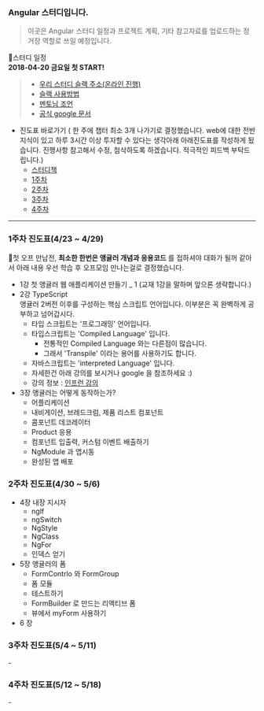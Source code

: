 ### Angular 스터디입니다.
>이곳은 Angular 스터디 일정과 프로젝트 계획, 기타 참고자료를 업로드하는 정거장 역할로 쓰일 예정입니다.


:memo:스터디 일정 <br>
**2018-04-20 금요일 첫 START!** <br>

> - [우리 스터디 슬랙 주소(온라인 진행)](https://angularstudy.slack.com/messages/DAC44UMRU/team/UAB79993L/)
> - [슬랙 사용방법](https://docs.google.com/document/d/17MFfyCGXa6KbKnDtTm3H-c11QaP-20SVpvNZADzc7nY/edit)
> - [멘토님 조언](https://github.com/Munchurwoo/Angular_Study/blob/master/Mentoring.md)
> - [공식 google 문서](https://docs.google.com/document/d/1Ij76WHNnT7RH9NhzUeZ6YPecU6zJ79qEjF-SGCMGa7A/edit)
- 진도표 바로가기 ( 한 주에 챕터 최소 3개 나가기로 결정했습니다. web에 대한 전반지식이 있고 하루 3시간 이상 투자할 수 있다는 생각아래 아래진도표를 작성하게 됬습니다. 진행사항 참고해서 수정, 첨삭하도록 하겠습니다. 적극적인 피드백 부탁드립니다.)
  - [스터디책](http://www.kyobobook.co.kr/product/detailViewKor.laf?ejkGb=KOR&mallGb=KOR&barcode=9791188621019&orderClick=LAH&Kc=)
  - [1주차](#1)
  - [2주차](#2)
  - [3주차](#3)
  - [4주차](#4)
---

<h3 id=1> 1주차 진도표(4/23 ~ 4/29) </h3>

:memo:첫 오프 만남전, **최소한 한번은 앵귤러 개념과 응용코드** 를 접하셔야 대화가 될꺼 같아서 아래 내용 우선 학습 후 오프모임 만나는걸로 결정했습니다.<br>

- 1강 첫 앵귤러 웹 애플리케이션 만들기 _ 1 (교재 1강을 말하며 앞으론 생략합니다.)
- 2강 TypeScript<br> 앵귤러 2버전 이후를 구성하는 핵심 스크립트 언어입니다. 이부분은 꼭 완벽하게 공부하고 넘어갑시다.
  - 타입 스크립트는 '프로그래밍' 언어입니다.
  - 타입스크립트는 'Compiled Language' 입니다.
    - 전통적인 Compiled Language 와는 다른점이 많습니다.
    - 그래서 'Transpile' 이라는 용어를 사용하기도 합니다.
  - 자바스크립트는 'interpreted Language' 입니다.
  - 자세한건 아래 강의를 보시거나 google 을 참조하세요 :)
  - 강의 정보 : [인프런 강의](https://www.inflearn.com/course/%ED%83%80%EC%9E%85%EC%8A%A4%ED%81%AC%EB%A6%BD%ED%8A%B8-%EC%BD%94%EB%A6%AC%EC%95%84-1705-%EA%B8%B0%EC%B4%88-%EC%84%B8%EB%AF%B8%EB%82%98/)
- 3장 앵귤러는 어떻게 동작하는가?
    - 어플리케이션
    - 내비게이션, 브레드크럼, 제품 리스트 컴포넌트
    - 콤포넌트 데코레이터
    - Product 응용
    - 컴포넌트 입출력, 커스텀 이벤트 배출하기
    - NgModule 과 앱시동
    - 완성된 앱 배포
<h3 id=2>2주차 진도표(4/30 ~ 5/6) </h3>


- 4장 내장 지시자
  - nglf
  - ngSwitch
  - NgStyle
  - NgClass
  - NgFor
  - 인덱스 얻기
- 5장 앵귤러의 폼
  - FormContrlo 와 FormGroup
  - 폼 모듈
  - 테스트하기
  - FormBuilder 로 만드는 리액티브 폼
  - 뷰에서 myForm 사용하기
- 6 장
<h3 id=3>3주차 진도표(5/4 ~ 5/11) </h3>
-
<h3 id=4>4주차 진도표(5/12 ~ 5/18) </h3>
-
